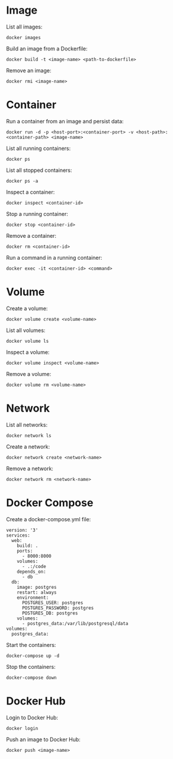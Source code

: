 # Image

List all images:

```
docker images
```

Build an image from a Dockerfile:

```
docker build -t <image-name> <path-to-dockerfile>
```

Remove an image:

```
docker rmi <image-name>
```

# Container


Run a container from an image and persist data:

```
docker run -d -p <host-port>:<container-port> -v <host-path>:<container-path> <image-name>
```

List all running containers:

```
docker ps
```

List all stopped containers:

```
docker ps -a
```

Inspect a container:

```
docker inspect <container-id>
```

Stop a running container:

```
docker stop <container-id>
```

Remove a container:

```
docker rm <container-id>
```

Run a command in a running container:

```
docker exec -it <container-id> <command>
```

# Volume

Create a volume:

```
docker volume create <volume-name>
```

List all volumes:

```
docker volume ls
```

Inspect a volume:

```
docker volume inspect <volume-name>
```

Remove a volume:

```
docker volume rm <volume-name>
```

# Network

List all networks:

```
docker network ls
```

Create a network:

```
docker network create <network-name>
```

Remove a network:

```
docker network rm <network-name>
```

# Docker Compose

Create a docker-compose.yml file:

```
version: '3'
services:
  web:
    build: .
    ports:
      - 8000:8000
    volumes:
      - .:/code
    depends_on:
      - db
  db:
    image: postgres
    restart: always
    environment:
      POSTGRES_USER: postgres
      POSTGRES_PASSWORD: postgres
      POSTGRES_DB: postgres
    volumes:
      - postgres_data:/var/lib/postgresql/data
volumes:
  postgres_data:
```

Start the containers:

```
docker-compose up -d
```

Stop the containers:

```
docker-compose down
```

# Docker Hub

Login to Docker Hub:

```
docker login
```

Push an image to Docker Hub:

```
docker push <image-name>
```
